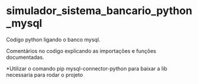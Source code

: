 # simulador_sistema_bancario_python_mysql

<p>Codigo python ligando o banco mysql.</p>
<p>Comentários no codigo explicando as importações e funções documentadas.</p>

*Utilizar o comando pip mysql-connector-python para baixar a lib necessaria para rodar o projeto
